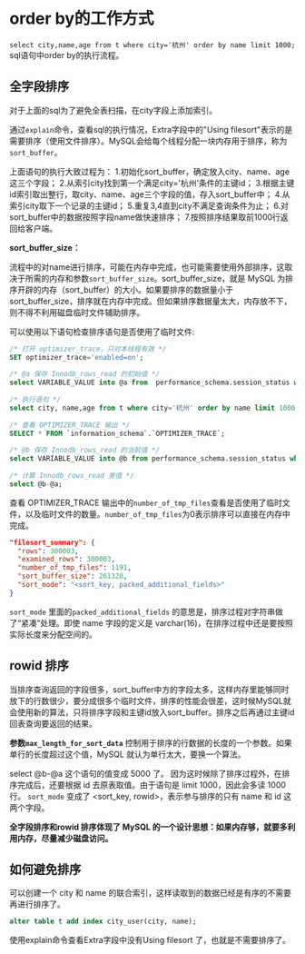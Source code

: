 # order by的工作方式

`select city,name,age from t where city='杭州' order by name limit 1000;`
sql语句中order by的执行流程。

## 全字段排序

对于上面的sql为了避免全表扫描，在city字段上添加索引。

通过`explain`命令，查看sql的执行情况，Extra字段中的"Using filesort"表示的是需要排序（使用文件排序）。MySQL会给每个线程分配一块内存用于排序，称为`sort_buffer`。

上面语句的执行大致过程为：
1.初始化sort_buffer，确定放入city、name、age这三个字段；
2.从索引city找到第一个满足city='杭州'条件的主键id；
3.根据主键id索引取出整行，取city、name、age三个字段的值，存入sort_buffer中；
4.从索引city取下一个记录的主键id；
5.重复3,4直到city不满足查询条件为止；
6.对sort_buffer中的数据按照字段name做快速排序；
7.按照排序结果取前1000行返回给客户端。

**sort_buffer_size：**

流程中的对name进行排序，可能在内存中完成，也可能需要使用外部排序，这取决于所需的内存和参数`sort_buffer_size`。sort_buffer_size，就是 MySQL 为排序开辟的内存（sort_buffer）的大小。如果要排序的数据量小于 sort_buffer_size，排序就在内存中完成。但如果排序数据量太大，内存放不下，则不得不利用磁盘临时文件辅助排序。

可以使用以下语句检查排序语句是否使用了临时文件:
```sql
/* 打开 optimizer_trace，只对本线程有效 */
SET optimizer_trace='enabled=on'; 
 
/* @a 保存 Innodb_rows_read 的初始值 */
select VARIABLE_VALUE into @a from  performance_schema.session_status where variable_name = 'Innodb_rows_read';
 
/* 执行语句 */
select city, name,age from t where city='杭州' order by name limit 1000; 
 
/* 查看 OPTIMIZER_TRACE 输出 */
SELECT * FROM `information_schema`.`OPTIMIZER_TRACE`;
 
/* @b 保存 Innodb_rows_read 的当前值 */
select VARIABLE_VALUE into @b from performance_schema.session_status where variable_name = 'Innodb_rows_read';
 
/* 计算 Innodb_rows_read 差值 */
select @b-@a;
```

查看 OPTIMIZER_TRACE 输出中的`number_of_tmp_files`查看是否使用了临时文件，以及临时文件的数量。`number_of_tmp_files`为0表示排序可以直接在内存中完成。
```json
"filesort_summary": {
  "rows": 300003,
  "examined_rows": 300003,
  "number_of_tmp_files": 1191,
  "sort_buffer_size": 261328,
  "sort_mode": "<sort_key, packed_additional_fields>"
}
```
`sort_mode` 里面的`packed_additional_fields` 的意思是，排序过程对字符串做了“紧凑”处理。即使 name 字段的定义是 varchar(16)，在排序过程中还是要按照实际长度来分配空间的。

## rowid 排序

当排序查询返回的字段很多，sort_buffer中方的字段太多，这样内存里能够同时放下的行数很少，要分成很多个临时文件，排序的性能会很差，这时候MySQL就会使用新的算法，只将排序字段和主键id放入sort_buffer。排序之后再通过主键id回表查询要返回的结果。

**参数`max_length_for_sort_data`** 控制用于排序的行数据的长度的一个参数。如果单行的长度超过这个值，MySQL 就认为单行太大，要换一个算法。

select @b-@a 这个语句的值变成 5000 了。
因为这时候除了排序过程外，在排序完成后，还要根据 id 去原表取值。由于语句是 limit 1000，因此会多读 1000 行。
`sort_mode` 变成了 <sort_key, rowid>，表示参与排序的只有 name 和 id 这两个字段。

**全字段排序和rowid 排序体现了 MySQL 的一个设计思想：如果内存够，就要多利用内存，尽量减少磁盘访问。**


## 如何避免排序

可以创建一个 city 和 name 的联合索引，这样读取到的数据已经是有序的不需要再进行排序了。
```sql
alter table t add index city_user(city, name);
```

使用explain命令查看Extra字段中没有Using filesort 了，也就是不需要排序了。
